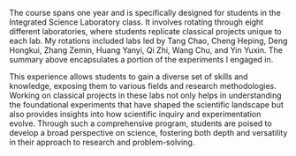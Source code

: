 The course spans one year and is specifically designed for students in the Integrated Science Laboratory class. It involves rotating through eight different laboratories, where students replicate classical projects unique to each lab. My rotations included labs led by Tang Chao, Cheng Heping, Deng Hongkui, Zhang Zemin, Huang Yanyi, Qi Zhi, Wang Chu, and Yin Yuxin. The summary above encapsulates a portion of the experiments I engaged in.

This experience allows students to gain a diverse set of skills and knowledge, exposing them to various fields and research methodologies. Working on classical projects in these labs not only helps in understanding the foundational experiments that have shaped the scientific landscape but also provides insights into how scientific inquiry and experimentation evolve. Through such a comprehensive program, students are poised to develop a broad perspective on science, fostering both depth and versatility in their approach to research and problem-solving.







